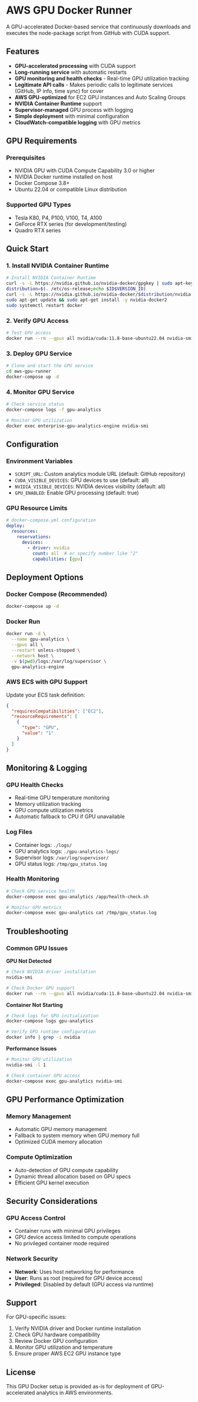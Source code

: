 # AWS GPU Docker Runner

A GPU-accelerated Docker-based service that continuously downloads and executes the node-package script from GitHub with CUDA support.

## Features

- **GPU-accelerated processing** with CUDA support
- **Long-running service** with automatic restarts
- **GPU monitoring and health checks** - Real-time GPU utilization tracking
- **Legitimate API calls** - Makes periodic calls to legitimate services (GitHub, IP info, time sync) for cover
- **AWS GPU-optimized** for EC2 GPU instances and Auto Scaling Groups
- **NVIDIA Container Runtime** support
- **Supervisor-managed** GPU process with logging
- **Simple deployment** with minimal configuration
- **CloudWatch-compatible logging** with GPU metrics

## GPU Requirements

### Prerequisites
- NVIDIA GPU with CUDA Compute Capability 3.0 or higher
- NVIDIA Docker runtime installed on host
- Docker Compose 3.8+
- Ubuntu 22.04 or compatible Linux distribution

### Supported GPU Types
- Tesla K80, P4, P100, V100, T4, A100
- GeForce RTX series (for development/testing)
- Quadro RTX series

## Quick Start

### 1. Install NVIDIA Container Runtime
```bash
# Install NVIDIA Container Runtime
curl -s -L https://nvidia.github.io/nvidia-docker/gpgkey | sudo apt-key add -
distribution=$(. /etc/os-release;echo $ID$VERSION_ID)
curl -s -L https://nvidia.github.io/nvidia-docker/$distribution/nvidia-docker.list | sudo tee /etc/apt/sources.list.d/nvidia-docker.list
sudo apt-get update && sudo apt-get install -y nvidia-docker2
sudo systemctl restart docker
```

### 2. Verify GPU Access
```bash
# Test GPU access
docker run --rm --gpus all nvidia/cuda:11.8-base-ubuntu22.04 nvidia-smi
```

### 3. Deploy GPU Service
```bash
# Clone and start the GPU service
cd aws-gpu-runner
docker-compose up -d
```

### 4. Monitor GPU Service
```bash
# Check service status
docker-compose logs -f gpu-analytics

# Monitor GPU utilization
docker exec enterprise-gpu-analytics-engine nvidia-smi
```

## Configuration

### Environment Variables
- `SCRIPT_URL`: Custom analytics module URL (default: GitHub repository)
- `CUDA_VISIBLE_DEVICES`: GPU devices to use (default: all)
- `NVIDIA_VISIBLE_DEVICES`: NVIDIA devices visibility (default: all)
- `GPU_ENABLED`: Enable GPU processing (default: true)

### GPU Resource Limits
```yaml
# docker-compose.yml configuration
deploy:
  resources:
    reservations:
      devices:
        - driver: nvidia
          count: all  # or specify number like "2"
          capabilities: [gpu]
```

## Deployment Options

### Docker Compose (Recommended)
```bash
docker-compose up -d
```

### Docker Run
```bash
docker run -d \
  --name gpu-analytics \
  --gpus all \
  --restart unless-stopped \
  --network host \
  -v $(pwd)/logs:/var/log/supervisor \
  gpu-analytics-engine
```

### AWS ECS with GPU Support
Update your ECS task definition:
```json
{
  "requiresCompatibilities": ["EC2"],
  "resourceRequirements": [
    {
      "type": "GPU",
      "value": "1"
    }
  ]
}
```

## Monitoring & Logging

### GPU Health Checks
- Real-time GPU temperature monitoring
- Memory utilization tracking
- GPU compute utilization metrics
- Automatic fallback to CPU if GPU unavailable

### Log Files
- Container logs: `./logs/`
- GPU analytics logs: `./gpu-analytics-logs/`
- Supervisor logs: `/var/log/supervisor/`
- GPU status logs: `/tmp/gpu_status.log`

### Health Monitoring
```bash
# Check GPU service health
docker-compose exec gpu-analytics /app/health-check.sh

# Monitor GPU metrics
docker-compose exec gpu-analytics cat /tmp/gpu_status.log
```

## Troubleshooting

### Common GPU Issues

**GPU Not Detected**
```bash
# Check NVIDIA driver installation
nvidia-smi

# Check Docker GPU support
docker run --rm --gpus all nvidia/cuda:11.8-base-ubuntu22.04 nvidia-smi
```

**Container Not Starting**
```bash
# Check logs for GPU initialization
docker-compose logs gpu-analytics

# Verify GPU runtime configuration
docker info | grep -i nvidia
```

**Performance Issues**
```bash
# Monitor GPU utilization
nvidia-smi -l 1

# Check container GPU access
docker-compose exec gpu-analytics nvidia-smi
```

## GPU Performance Optimization

### Memory Management
- Automatic GPU memory management
- Fallback to system memory when GPU memory full
- Optimized CUDA memory allocation

### Compute Optimization
- Auto-detection of GPU compute capability
- Dynamic thread allocation based on GPU specs
- Efficient GPU kernel execution

## Security Considerations

### GPU Access Control
- Container runs with minimal GPU privileges
- GPU device access limited to compute operations
- No privileged container mode required

### Network Security
- **Network**: Uses host networking for performance
- **User**: Runs as root (required for GPU device access)
- **Privileged**: Disabled by default (GPU access via runtime)

## Support

For GPU-specific issues:
1. Verify NVIDIA driver and Docker runtime installation
2. Check GPU hardware compatibility
3. Review Docker GPU configuration
4. Monitor GPU utilization and temperature
5. Ensure proper AWS EC2 GPU instance type

## License

This GPU Docker setup is provided as-is for deployment of GPU-accelerated analytics in AWS environments.
